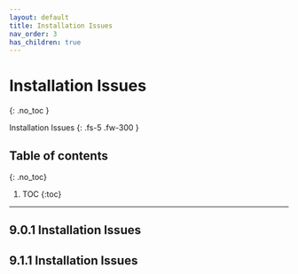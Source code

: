 ```yaml
---
layout: default
title: Installation Issues
nav_order: 3
has_children: true
---
```


# Installation Issues
{: .no_toc }

Installation Issues
{: .fs-5 .fw-300 }

## Table of contents
{: .no_toc}

1. TOC
{:toc}

---

## 9.0.1 Installation Issues

## 9.1.1 Installation Issues